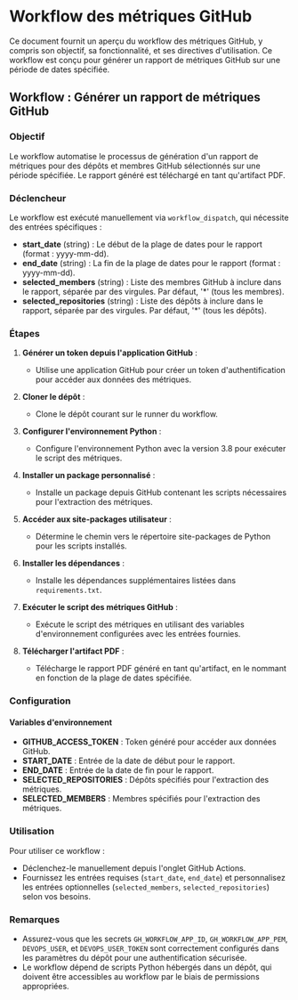 # Workflow des métriques GitHub

Ce document fournit un aperçu du workflow des métriques GitHub, y compris son
objectif, sa fonctionnalité, et ses directives d'utilisation. Ce workflow est
conçu pour générer un rapport de métriques GitHub sur une période de dates
spécifiée.

## Workflow : Générer un rapport de métriques GitHub

### Objectif

Le workflow automatise le processus de génération d'un rapport de métriques
pour des dépôts et membres GitHub sélectionnés sur une période spécifiée.
Le rapport généré est téléchargé en tant qu'artifact PDF.

### Déclencheur

Le workflow est exécuté manuellement via `workflow_dispatch`, qui nécessite
des entrées spécifiques :

- **start_date** (string) : Le début de la plage de dates pour le rapport
(format : yyyy-mm-dd).
- **end_date** (string) : La fin de la plage de dates pour le rapport
(format : yyyy-mm-dd).
- **selected_members** (string) : Liste des membres GitHub à inclure dans le
rapport, séparée par des virgules. Par défaut, '*' (tous les membres).
- **selected_repositories** (string) : Liste des dépôts à inclure dans le
rapport, séparée par des virgules. Par défaut, '*' (tous les dépôts).

### Étapes

1. **Générer un token depuis l'application GitHub** :
   - Utilise une application GitHub pour créer un token d'authentification
   pour accéder aux données des métriques.

2. **Cloner le dépôt** :
   - Clone le dépôt courant sur le runner du workflow.

3. **Configurer l'environnement Python** :
   - Configure l'environnement Python avec la version 3.8 pour exécuter
   le script des métriques.

4. **Installer un package personnalisé** :
   - Installe un package depuis GitHub contenant les scripts nécessaires pour
   l'extraction des métriques.

5. **Accéder aux site-packages utilisateur** :
   - Détermine le chemin vers le répertoire site-packages de Python pour
   les scripts installés.

6. **Installer les dépendances** :
   - Installe les dépendances supplémentaires listées dans `requirements.txt`.

7. **Exécuter le script des métriques GitHub** :
   - Exécute le script des métriques en utilisant des variables d'environnement
   configurées avec les entrées fournies.

8. **Télécharger l'artifact PDF** :
   - Télécharge le rapport PDF généré en tant qu'artifact, en le nommant en
   fonction de la plage de dates spécifiée.

### Configuration

#### Variables d'environnement

- **GITHUB_ACCESS_TOKEN** : Token généré pour accéder aux données GitHub.
- **START_DATE** : Entrée de la date de début pour le rapport.
- **END_DATE** : Entrée de la date de fin pour le rapport.
- **SELECTED_REPOSITORIES** : Dépôts spécifiés pour l'extraction des métriques.
- **SELECTED_MEMBERS** : Membres spécifiés pour l'extraction des métriques.

### Utilisation

Pour utiliser ce workflow :

- Déclenchez-le manuellement depuis l'onglet GitHub Actions.
- Fournissez les entrées requises (`start_date`, `end_date`) et personnalisez
les entrées optionnelles (`selected_members`, `selected_repositories`)
selon vos besoins.

### Remarques

- Assurez-vous que les secrets `GH_WORKFLOW_APP_ID`, `GH_WORKFLOW_APP_PEM`,
`DEVOPS_USER`, et `DEVOPS_USER_TOKEN` sont correctement configurés dans les
paramètres du dépôt pour une authentification sécurisée.
- Le workflow dépend de scripts Python hébergés dans un dépôt, qui doivent
être accessibles au workflow par le biais de permissions appropriées.
